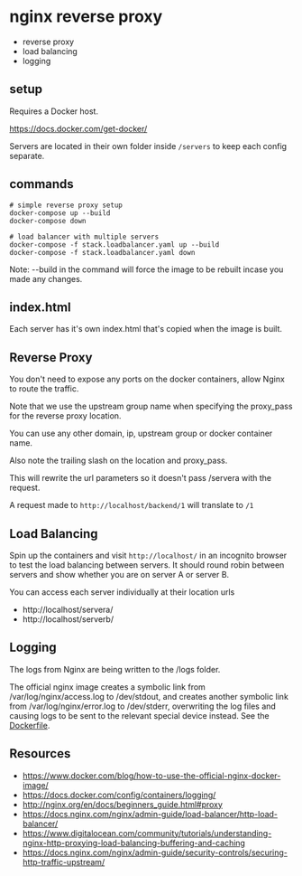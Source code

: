 # nginx reverse proxy

- reverse proxy
- load balancing
- logging

## setup

Requires a Docker host.

https://docs.docker.com/get-docker/

Servers are located in their own folder inside `/servers` to keep each config separate.

## commands


```
# simple reverse proxy setup
docker-compose up --build
docker-compose down

# load balancer with multiple servers
docker-compose -f stack.loadbalancer.yaml up --build
docker-compose -f stack.loadbalancer.yaml down
```

Note: --build in the command will force the image to be rebuilt incase you made any changes.

## index.html

Each server has it's own index.html that's copied when the image is built.

## Reverse Proxy

You don't need to expose any ports on the docker containers, allow Nginx to route the traffic.

Note that we use the upstream group name when specifying the proxy_pass for the reverse proxy location.

You can use any other domain, ip, upstream group or docker container name.

Also note the trailing slash on the location and proxy_pass.

This will rewrite the url parameters so it doesn't pass /servera with the request.

A request made to `http://localhost/backend/1` will translate to `/1`

## Load Balancing

Spin up the containers and visit `http://localhost/` in an incognito browser to test the load balancing between servers. It should round robin between servers and show whether you are on server A or server B.

You can access each server individually at their location urls
- http://localhost/servera/
- http://localhost/serverb/

## Logging

The logs from Nginx are being written to the /logs folder.

The official nginx image creates a symbolic link from /var/log/nginx/access.log to /dev/stdout, and creates another symbolic link from /var/log/nginx/error.log to /dev/stderr, overwriting the log files and causing logs to be sent to the relevant special device instead. See the [Dockerfile](https://github.com/nginxinc/docker-nginx/blob/8921999083def7ba43a06fabd5f80e4406651353/mainline/jessie/Dockerfile#L21-L23).

## Resources

- https://www.docker.com/blog/how-to-use-the-official-nginx-docker-image/
- https://docs.docker.com/config/containers/logging/
- http://nginx.org/en/docs/beginners_guide.html#proxy
- https://docs.nginx.com/nginx/admin-guide/load-balancer/http-load-balancer/
- https://www.digitalocean.com/community/tutorials/understanding-nginx-http-proxying-load-balancing-buffering-and-caching
- https://docs.nginx.com/nginx/admin-guide/security-controls/securing-http-traffic-upstream/




